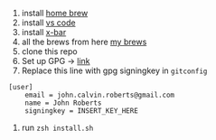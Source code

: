 1. install [home brew](https://brew.sh/)
1. install [vs code](https://code.visualstudio.com/download)
1. install [x-bar](https://xbarapp.com/)
2. all the brews from here [my brews](https://johnny.sh/notes/brews-i-installed/)
3. clone this repo
4. Set up GPG -> [link](https://blog.nemit.fi/verify-your-github-commits-2fb42bff6048)
5. Replace this line with gpg signingkey in `gitconfig`
```
[user]
	email = john.calvin.roberts@gmail.com
	name = John Roberts
	signingkey = INSERT_KEY_HERE
```
1. run `zsh install.sh`


